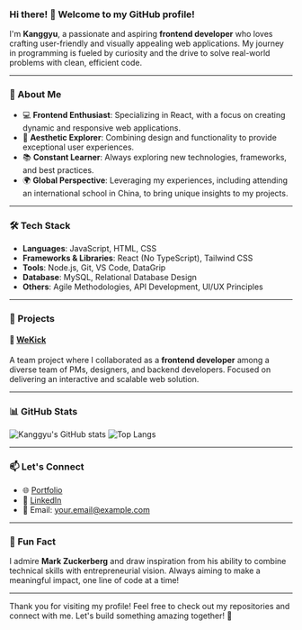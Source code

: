 ### Hi there! 👋 Welcome to my GitHub profile!

I'm **Kanggyu**, a passionate and aspiring **frontend developer** who loves crafting user-friendly and visually appealing web applications. My journey in programming is fueled by curiosity and the drive to solve real-world problems with clean, efficient code.

---

### 🚀 About Me
- 💻 **Frontend Enthusiast**: Specializing in React, with a focus on creating dynamic and responsive web applications.
- 🎨 **Aesthetic Explorer**: Combining design and functionality to provide exceptional user experiences.
- 📚 **Constant Learner**: Always exploring new technologies, frameworks, and best practices.
- 🌍 **Global Perspective**: Leveraging my experiences, including attending an international school in China, to bring unique insights to my projects.

---

### 🛠️ Tech Stack
- **Languages**: JavaScript, HTML, CSS
- **Frameworks & Libraries**: React (No TypeScript), Tailwind CSS
- **Tools**: Node.js, Git, VS Code, DataGrip
- **Database**: MySQL, Relational Database Design
- **Others**: Agile Methodologies, API Development, UI/UX Principles

---

### 🌟 Projects
#### 🚀 [WeKick](https://github.com/your-wekick-repo)  
A team project where I collaborated as a **frontend developer** among a diverse team of PMs, designers, and backend developers. Focused on delivering an interactive and scalable web solution.


---

### 📊 GitHub Stats
![Kanggyu's GitHub stats](https://github-readme-stats.vercel.app/api?username=ggsong0328&show_icons=true&theme=radical)
![Top Langs](https://github-readme-stats.vercel.app/api/top-langs/?username=ggsong0328&layout=compact&theme=radical)

---

### 📫 Let's Connect
- 🌐 [Portfolio](https://your-portfolio-link.com)
- 💼 [LinkedIn](https://linkedin.com/in/your-linkedin-profile)
- 📧 Email: your.email@example.com

---

### 🌱 Fun Fact
I admire **Mark Zuckerberg** and draw inspiration from his ability to combine technical skills with entrepreneurial vision. Always aiming to make a meaningful impact, one line of code at a time!

---

Thank you for visiting my profile! Feel free to check out my repositories and connect with me. Let's build something amazing together! 🌟
